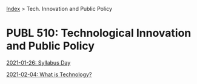 
[Index](../../../index.md) > Tech. Innovation and Public Policy

# PUBL 510: Technological Innovation and Public Policy

[2021-01-26: Syllabus Day](./2021-01-26.md)

[2021-02-04: What is Technology?](./2021-02-04.md)

